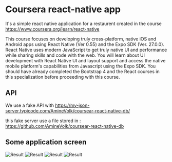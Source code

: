 # Coursera react-native app

It's a simple react native application for a restaurent created in the course https://www.coursera.org/learn/react-native

This course focuses on developing truly cross-platform, native iOS and Android apps using React Native (Ver 0.55) and the Expo SDK (Ver. 27.0.0). React Native uses modern JavaScript to get truly native UI and performance while sharing skills and code with the web. You will learn about UI development with React Native UI and layout support and access the native mobile platform's capabilities from Javascript using the Expo SDK. You should have already completed the Bootstrap 4 and the React courses in this specialization before proceeding with this course.

## API

We use a fake API with https://my-json-server.typicode.com/AmineVolk/coursear-react-native-db/

this fake server use a file stored in : https://github.com/AmineVolk/coursear-react-native-db


## Some application screen

<img src="./screenshot/home.jpg" alt="Result"/>
<img src="./screenshot/menu.jpg" alt="Result"/>
<img src="./screenshot/login.jpg" alt="Result"/>
<img src="./screenshot/dish-detail.jpg" alt="Result"/>



